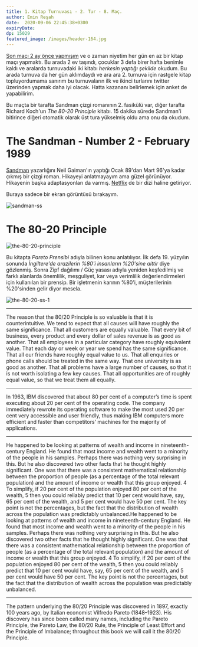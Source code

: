 ```yaml
---
title: 1. Kitap Turnuvası - 2. Tur - 8. Maç.
author: Emin Reşah
date:  2020-09-06 22:45:38+0300
expiryDate:
dp: 15029
featured_image: /images/header-164.jpg
---
```


[Son maçı 2 ay önce yapmışım](/yeni/1-kitap-turnuvasi-2-tur-7-mac-21413) ve o zaman niyetim her gün
en az bir kitap maçı yapmaktı. Bu arada 2 ev taşındı, çocuklar 3 defa birer hafta benimle kaldı ve
aralarda turnuvadaki iki kitabı *herkesin yaptığı şekilde* okudum. Bu arada turnuva da her gün
aklımdaydı ve ara ara 2. turnuva için rastgele kitap topluyordumama sanırım bu turnuvaların ilk ve
ikinci turlarını twitter
üzerinden yapmak daha iyi olacak. Hatta kazananı belirlemek için anket de yapabilirim. 

Bu maçta bir tarafta Sandman çizgi romanının 2. fasikülü var, diğer tarafta Richard Koch'un *The
80-20 Principle* kitabı. 15 dakika sürede Sandman'i bitirince diğeri otomatik olarak üst tura yükselmiş oldu ama onu da okudum. 

# The Sandman - Number 2 - February 1989

[Sandman][sandman] yazarlığını Neil Gaiman'ın yaptığı Ocak 89'dan Mart 96'ya kadar çıkmış bir çizgi
roman. Hikayeyi anlatmayayım ama güzel görünüyor. Hikayenin başka adaptasyonları da varmış.
[Netflix][netflix] de bir dizi haline getiriyor. 

Buraya sadece bir ekran görüntüsü bırakayım. 

![sandman-ss](/images/book-covers/the-sandman-no-2-ss.png)

# The 80-20 Principle

![the-80-20-principle](/images/book-covers/the-80-20-principle-cover.png)

Bu kitapta *Pareto Prensibi* adıyla bilinen konu anlatılıyor. İlk defa 19. yüzyılın sonunda *İngiltere'de arazilerin
%80'i insanların %20'sine aittir* diye gözlenmiş. Sonra Zipf dağılımı / Güç yasası adıyla yeniden keşfedilmiş ve
farklı alanlarda önemlilik, meşguliyet, kar veya verimlilik değerlendirmeleri için kullanılan bir prensip. Bir işletmenin karının %80'i, müşterilerinin %20'sinden gelir diyor mesela. 

![the-80-20-ss-1](/images/book-covers/the-80-20-principle-ss-1.png)

---

The reason that the 80/20 Principle is so valuable is that it is
counterintuitive. We tend to expect that all causes will have roughly the
same significance. That all customers are equally valuable. That every bit of
business, every product and every dollar of sales revenue is as good as
another. That all employees in a particular category have roughly equivalent
value. That each day or week or year we spend has the same significance.
That all our friends have roughly equal value to us. That all enquiries or
phone calls should be treated in the same way. That one university is as
good as another. That all problems have a large number of causes, so that it
is not worth isolating a few key causes. That all opportunities are of roughly
equal value, so that we treat them all equally.

---


In 1963, IBM discovered that about 80 per cent of a computer’s time is
spent executing about 20 per cent of the operating code. The company
immediately rewrote its operating software to make the most used 20 per
cent very accessible and user friendly, thus making IBM computers more
efficient and faster than competitors’ machines for the majority of
applications.

--- 


He happened to be looking at
patterns of wealth and income in nineteenth-century England. He found that
most income and wealth went to a minority of the people in his samples.
Perhaps there was nothing very surprising in this. But he also discovered
two other facts that he thought highly significant. One was that there was a
consistent mathematical relationship between the proportion of people (as a
percentage of the total relevant population) and the amount of income or
wealth that this group enjoyed. 4 To simplify, if 20 per cent of the population
enjoyed 80 per cent of the wealth, 5 then you could reliably predict that 10
per cent would have, say, 65 per cent of the wealth, and 5 per cent would
have 50 per cent. The key point is not the percentages, but the fact that the
distribution of wealth across the population was predictably unbalanced.He happened to be looking at
patterns of wealth and income in nineteenth-century England. He found that
most income and wealth went to a minority of the people in his samples.
Perhaps there was nothing very surprising in this. But he also discovered
two other facts that he thought highly significant. One was that there was a
consistent mathematical relationship between the proportion of people (as a
percentage of the total relevant population) and the amount of income or
wealth that this group enjoyed. 4 To simplify, if 20 per cent of the population
enjoyed 80 per cent of the wealth, 5 then you could reliably predict that 10
per cent would have, say, 65 per cent of the wealth, and 5 per cent would
have 50 per cent. The key point is not the percentages, but the fact that the
distribution of wealth across the population was predictably unbalanced.

---


The pattern underlying the 80/20 Principle was discovered in 1897, exactly
100 years ago, by Italian economist Vilfredo Pareto (1848–1923). His
discovery has since been called many names, including the Pareto Principle,
the Pareto Law, the 80/20 Rule, the Principle of Least Effort and the
Principle of Imbalance; throughout this book we will call it the 80/20
Principle.



[sandman]: https://en.wikipedia.org/wiki/The_Sandman_(Vertigo)
[netflix]: https://www.imdb.com/title/tt1751634/
